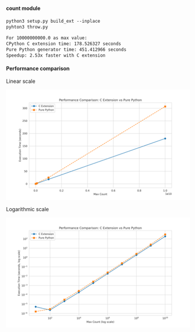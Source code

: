 #### count module

```commandline
python3 setup.py build_ext --inplace
pyhton3 throw.py
```

```text
For 10000000000.0 as max value:
CPython C extension time: 178.526327 seconds
Pure Python generator time: 451.412966 seconds
Speedup: 2.53x faster with C extension
```

#### Performance comparison

Linear scale

![linear comparison](performance_comparison.png)

Logarithmic scale

![log comparison](performance_comparison_log.png)
